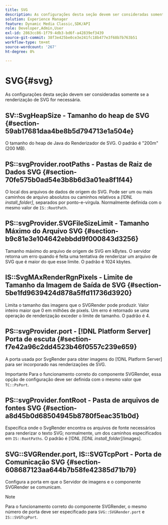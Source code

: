 ```yaml
---
title: SVG
description: As configurações desta seção devem ser consideradas somente se a renderização de SVG for necessária.
solution: Experience Manager
feature: Dynamic Media Classic,SDK/API
role: Developer,Admin,User
exl-id: 2863cc86-1f79-4db3-bd6f-a42839ef3439
source-git-commit: 38f3e425be0ce3e241fc18b477e3f68b7b763b51
workflow-type: tm+mt
source-wordcount: '267'
ht-degree: 0%

---
```


# SVG{#svg}

As configurações desta seção devem ser consideradas somente se a renderização de SVG for necessária.

## SV::SvgHeapSize - Tamanho do heap de SVG {#section-59ab17681daa4be8b5d794713e1a504e}

O tamanho do heap de Java do Renderizador de SVG. O padrão é &quot;200m&quot; (200 MB).

## PS::svgProvider.rootPaths - Pastas de Raiz de Dados SVG {#section-70fe575b0ad54e3b8b6d3a01ea8f1f44}

O local dos arquivos de dados de origem do SVG. Pode ser um ou mais caminhos de arquivo absolutos ou caminhos relativos a *[!DNL install_folder]*, separados por ponto-e-vírgula. Normalmente definida com o mesmo valor de `IS::RootPath`.

## PS::svgProvider.SVGFileSizeLimit - Tamanho Máximo do Arquivo SVG {#section-b9c81e3e104642ebbdd9f000843d3256}

Tamanho máximo do arquivo de origem de SVG em kBytes. O servidor retorna um erro quando é feita uma tentativa de renderizar um arquivo de SVG que é maior do que esse limite. O padrão é 1024 kbytes.

## IS::SvgMAxRenderRgnPixels - Limite de Tamanho da Imagem de Saída de SVG {#section-5be1fd9639424d878a5ffd11736d3920}

Limita o tamanho das imagens que o SVGRender pode produzir. Valor inteiro maior que 0 em milhões de pixels. Um erro é retornado se uma operação de renderização exceder o limite de tamanho. O padrão é 4.

## PS::svgProvider.port - [!DNL Platform Server] Porta de escuta {#section-f7e42a96c2dd4523b46f0557c239e659}

A porta usada por SvgRender para obter imagens do [!DNL Platform Server] para ser incorporado nas renderizações de SVG.

Importante Para o funcionamento correto do componente SVGRender, essa opção de configuração deve ser definida com o mesmo valor que `TC::PsPort`.

## PS::svgProvider.fontRoot - Pasta de arquivos de fontes SVG {#section-a8d45b0d68504945b8780f5eac351b0d}

Especifica onde o SvgRender encontra os arquivos de fonte necessários para renderizar o texto SVG; normalmente, um dos caminhos especificados em `IS::RootPaths`. O padrão é [!DNL  *[!DNL install_folder]*/images].

## SVG::SVGRender.port, IS::SVGTcpPort - Porta de Comunicação SVG {#section-608687123aa644b7b58fe42385d71b79}

Configura a porta em que o Servidor de imagens e o componente SVGRender se comunicam.

>[!NOTE]
>
>Para o funcionamento correto do componente SVGRender, o mesmo número de porta deve ser especificado para `SVG::SVGRender.port` e `IS::SVGTcpPort`.
